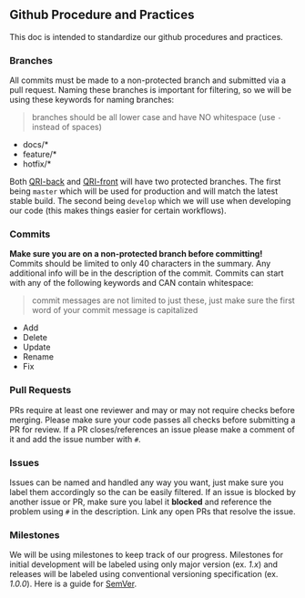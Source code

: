 ## Github Procedure and Practices

This doc is intended to standardize our github procedures and practices.

### Branches

All commits must be made to a non-protected branch and submitted via a pull request. Naming these branches is important for filtering, so we will be using these keywords for naming branches:

> branches should be all lower case and have NO whitespace (use `-` instead of spaces)

- docs/*
- feature/*
- hotfix/*


Both [QRI-back](https://github.com/TwoAs/QRI-Back) and [QRI-front](https://github.com/TwoAs/QRI-Front) will have two protected branches. The first being `master` which will be used for production and will match the latest stable build. The second being `develop` which we will use when developing our code (this makes things easier for certain workflows).

### Commits

**Make sure you are on a non-protected branch before committing!**
Commits should be limited to only 40 characters in the summary. Any additional info will be in the description of the commit. Commits can start with any of the following keywords and CAN contain whitespace:

> commit messages are not limited to just these, just make sure the first word of your commit message is capitalized

- Add
- Delete
- Update
- Rename
- Fix

### Pull Requests

PRs require at least one reviewer and may or may not require checks before merging. Please make sure your code passes all checks before submitting a PR for review. If a PR closes/references an issue please make a comment of it and add the issue number with `#`.

### Issues

Issues can be named and handled any way you want, just make sure you label them accordingly so the can be easily filtered. If an issue is blocked by another issue or PR, make sure you label it **blocked** and reference the problem using `#` in the description. Link any open PRs that resolve the issue.

### Milestones

We will be using milestones to keep track of our progress. Milestones for initial development will be labeled using only major version (ex. _1.x_) and releases will be labeled using conventional versioning specification (ex. _1.0.0_). Here is a guide for [SemVer](https://semver.org/).
